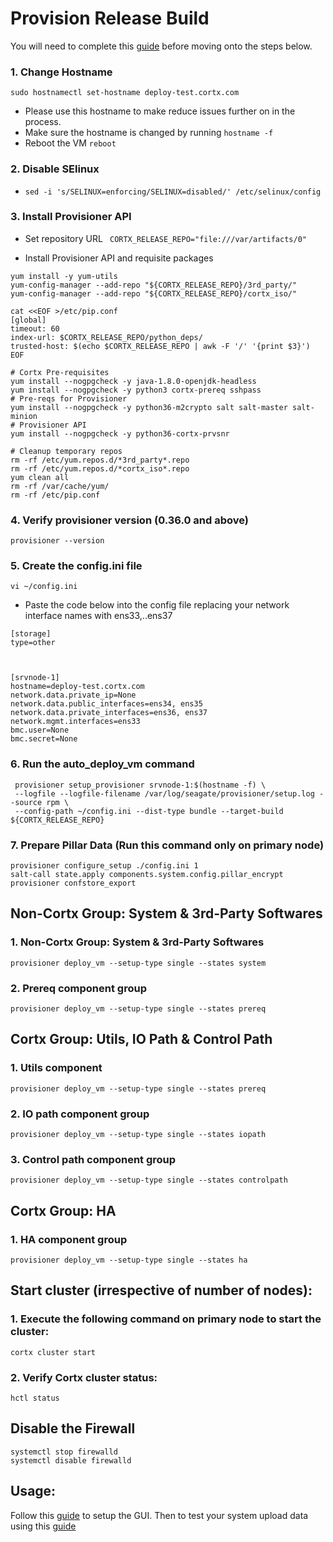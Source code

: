 # Provision Release Build

You will need to complete this [guide](https://github.com/Seagate/cortx/blob/main/doc/Release_Build_Creation.rst) before moving onto the steps below.

### 1.  Change Hostname
   ```sudo hostnamectl set-hostname deploy-test.cortx.com```
   - Please use this hostname to make reduce issues further on in the process.
   - Make sure the hostname is changed by running `hostname -f`
   - Reboot the VM `reboot`

### 2. Disable SElinux

- ```sed -i 's/SELINUX=enforcing/SELINUX=disabled/' /etc/selinux/config```

### 3. Install Provisioner API
   
   - Set repository URL
   ``` CORTX_RELEASE_REPO="file:///var/artifacts/0"```
   
   - Install Provisioner API and requisite packages
   ```
   yum install -y yum-utils
   yum-config-manager --add-repo "${CORTX_RELEASE_REPO}/3rd_party/"
   yum-config-manager --add-repo "${CORTX_RELEASE_REPO}/cortx_iso/"

   cat <<EOF >/etc/pip.conf
   [global]
   timeout: 60
   index-url: $CORTX_RELEASE_REPO/python_deps/
   trusted-host: $(echo $CORTX_RELEASE_REPO | awk -F '/' '{print $3}')
   EOF

   # Cortx Pre-requisites
   yum install --nogpgcheck -y java-1.8.0-openjdk-headless
   yum install --nogpgcheck -y python3 cortx-prereq sshpass
   # Pre-reqs for Provisioner
   yum install --nogpgcheck -y python36-m2crypto salt salt-master salt-minion
   # Provisioner API
   yum install --nogpgcheck -y python36-cortx-prvsnr

   # Cleanup temporary repos
   rm -rf /etc/yum.repos.d/*3rd_party*.repo
   rm -rf /etc/yum.repos.d/*cortx_iso*.repo
   yum clean all
   rm -rf /var/cache/yum/
   rm -rf /etc/pip.conf
   ```
### 4. Verify provisioner version (0.36.0 and above)
   ```provisioner --version```
   
### 5. Create the config.ini file
   `vi ~/config.ini`
   - Paste the code below into the config file replacing your network interface names with ens33,..ens37
   ```
   [storage]
   type=other



   [srvnode-1]
   hostname=deploy-test.cortx.com
   network.data.private_ip=None
   network.data.public_interfaces=ens34, ens35
   network.data.private_interfaces=ens36, ens37
   network.mgmt.interfaces=ens33
   bmc.user=None
   bmc.secret=None
   ```
### 6. Run the auto_deploy_vm command
   ```
    provisioner setup_provisioner srvnode-1:$(hostname -f) \
    --logfile --logfile-filename /var/log/seagate/provisioner/setup.log --source rpm \
    --config-path ~/config.ini --dist-type bundle --target-build ${CORTX_RELEASE_REPO}
   ```
### 7. Prepare Pillar Data (Run this command only on primary node)
```
provisioner configure_setup ./config.ini 1
salt-call state.apply components.system.config.pillar_encrypt
provisioner confstore_export
```

## Non-Cortx Group: System & 3rd-Party Softwares
### 1. Non-Cortx Group: System & 3rd-Party Softwares

```provisioner deploy_vm --setup-type single --states system```

### 2. Prereq component group

``` provisioner deploy_vm --setup-type single --states prereq ```

## Cortx Group: Utils, IO Path & Control Path

### 1. Utils component

``` provisioner deploy_vm --setup-type single --states prereq ```

### 2. IO path component group

``` provisioner deploy_vm --setup-type single --states iopath ```

### 3. Control path component group

``` provisioner deploy_vm --setup-type single --states controlpath ```

## Cortx Group: HA

### 1. HA component group

``` provisioner deploy_vm --setup-type single --states ha ```

## Start cluster (irrespective of number of nodes):

### 1. Execute the following command on primary node to start the cluster:

``` cortx cluster start ```

### 2. Verify Cortx cluster status:

``` hctl status ```

## Disable the Firewall

```
systemctl stop firewalld
systemctl disable firewalld
```


## Usage:

Follow this [guide](https://github.com/Seagate/cortx/blob/main/doc/Preboarding_and_Onboarding.rst) to setup the GUI.
   Then to test your system upload data using this [guide](https://github.com/Seagate/cortx/blob/main/doc/testing_io.rst)




   

